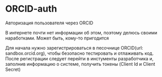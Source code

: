 # ORCID-auth
Авторизация пользователя через ORCID

В интернете почти нет информации об этом, поэтому делюсь своими наработками. Может быть, кому-то пригодится

Для начала нужно зарегистрироваться в песочнице ORCID(url: sandbox.orcid.org), чтобы безопасно тестировать и отлаживать код. После регистрации следует перейти в инстументы разработчика и, заполнив информацию о системе, получить токены (Client Id и Client Secret)

